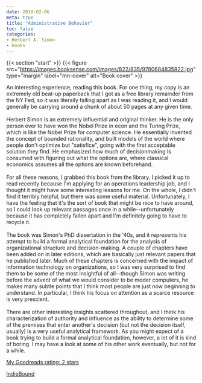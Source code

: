 ```yaml
---
date: 2010-02-06
meta: true
title: "Administrative Behavior"
toc: false
categories:
- Herbert A. Simon
- books
---
```


{{< section "start" >}}
{{< figure src="https://images.booksense.com/images/822/835/9780684835822.jpg" type="margin" label="mn-cover" alt="Book cover" >}}

An interesting experience, reading this book. For one thing, my copy is an extremely old beat-up paperback that I got as a free library remainder from the NY Fed, so it was literally falling apart as I was reading it, and I would generally be carrying around a chunk of about 50 pages at any given time.<br /><br />Herbert Simon is an extremely influential and original thinker. He is the only person ever to have won the Nobel Prize in econ and the Turing Prize, which is like the Nobel Prize for computer science. He essentially invented the concept of bounded rationality, and built models of the world where people don't optimize but "satisfice", going with the first acceptable solution they find. He emphasized how much of decisionmaking is consumed with figuring out what the options are, where classical economics assumes all the options are known beforehand.<br /><br />For all these reasons, I grabbed this book from the library. I picked it up to read recently because I'm applying for an operations leadership job, and I thought it might have some interesting lessons for me. On the whole, I didn't find it terribly helpful, but there was some useful material. Unfortunately, I have the feeling that it's the sort of book that might be nice to have around, so I could look up relevant passages once in a while--unfortunately because it has completely fallen apart and I'm definitely going to have to recycle it. <br /><br />The book was Simon's PhD dissertation in the '40s, and it represents his attempt to build a formal analytical foundation for the analysis of organizational structure and decision-making. A couple of chapters have been added on in later editions, which are basically just relevant papers that he published later. Much of these chapters is concerned with the impact of information technology on organizations, so I was very surprised to find them to be some of the most insightful of all--though Simon was writing before the advent of what we would consider to be moder computers, he makes many subtle points that I think most people are just now beginning to understand. In particular, I think his focus on attention as a scarce resource is very prescient. <br /><br />There are other interesting insights scattered throughout, and I think his characterization of authority and influence as the ability to determine some of the premises that enter another's decision (but not the decision itself, usually) is a very useful analytical framework. As you might expect of a book trying to build a formal analytical foundation, however, a lot of it is kind of boring. I may have a look at some of his other work eventually, but not for a while. 

[My Goodreads rating: 2 stars](https://www.goodreads.com/review/show/85718845)  

[IndieBound](https://www.indiebound.org/book/9780684835822)

